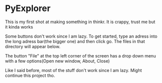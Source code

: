 # PyExplorer
This is my first shot at making something in thinkr. It is crappy, trust me but it kinda works

Some buttons don't work since I am lazy.
To get started, type an adress into the long adress bar(the bigger one) and then click go. The files in that directory will appear below.

The button "File" at the top left corner of the screen has a drop down menu with a few options(Open new window, About, Close)

Like I said before, most of the stuff don't work since I am lazy. Might continue this project tho.
